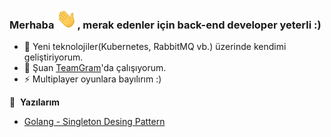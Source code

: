 ### Merhaba <img src="./Icons/Hi.gif" height="32" />, merak edenler için back-end developer yeterli :)

- 🌱 Yeni teknolojiler(Kubernetes, RabbitMQ vb.) üzerinde kendimi geliştiriyorum.
- 🔭 Şuan [TeamGram](https://www.teamgram.com/main/tr/)'da çalışıyorum.
- ⚡ Multiplayer oyunlara bayılırım :)

📕 &nbsp;**Yazılarım**
<!-- BLOG-POST-LIST:START -->
- [Golang - Singleton Desing Pattern](https://medium.com/golang-turkiye/golang-singleton-desing-pattern-88276d8b526a)

<!-- BLOG-POST-LIST:END -->
